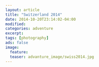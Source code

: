 ```yaml
---
layout: article
title: "Switzerland 2014"
date: 2014-10-20T23:14:02-04:00
modified:
categories: adventure
excerpt:
tags: [photography]
ads: false
image:
  feature:
  teaser: advanture_image/swiss2014.jpg
---
```

